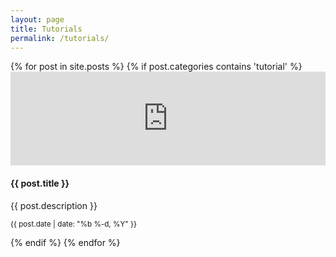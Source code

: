 ```yaml
---
layout: page
title: Tutorials
permalink: /tutorials/
---
```


<div class="card-columns">
  {% for post in site.posts %}
    {% if post.categories contains 'tutorial' %}
      <div class="card card-block text-xs-center">
        <iframe width="100%" height="150" src="https://www.youtube.com/embed/{{ post.youtube_id }}" frameborder="0" allowfullscreen></iframe>
        <h4 class="card-title">{{ post.title }}</h4>
        <p class="card-text">{{ post.description }}</p>
        <p class="card-text"><small class="text-muted">{{ post.date | date: "%b %-d, %Y" }}</small></p>
      </div>
    {% endif %}
  {% endfor %}
</div>
